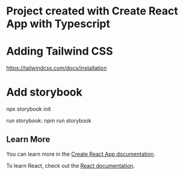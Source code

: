 # Project created with Create React App with Typescript

# Adding Tailwind CSS
https://tailwindcss.com/docs/installation

# Add storybook
npx storybook init

run storybook: npm run storybook

## Learn More

You can learn more in the [Create React App documentation](https://facebook.github.io/create-react-app/docs/getting-started).

To learn React, check out the [React documentation](https://reactjs.org/).
